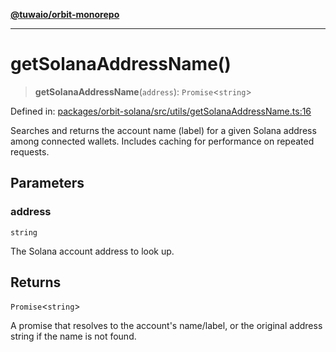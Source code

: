 [**@tuwaio/orbit-monorepo**](../../../README.md)

***

# getSolanaAddressName()

> **getSolanaAddressName**(`address`): `Promise`\<`string`\>

Defined in: [packages/orbit-solana/src/utils/getSolanaAddressName.ts:16](https://github.com/TuwaIO/orbit/blob/48ec02c6fa4f1c668ebc3e0cb0b6820aca00f9ee/packages/orbit-solana/src/utils/getSolanaAddressName.ts#L16)

Searches and returns the account name (label) for a given Solana address
among connected wallets. Includes caching for performance on repeated requests.

## Parameters

### address

`string`

The Solana account address to look up.

## Returns

`Promise`\<`string`\>

A promise that resolves to the account's name/label, or the original address string if the name is not found.
